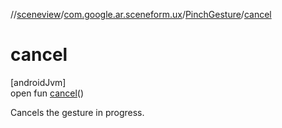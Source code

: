 //[sceneview](../../../index.md)/[com.google.ar.sceneform.ux](../index.md)/[PinchGesture](index.md)/[cancel](cancel.md)

# cancel

[androidJvm]\
open fun [cancel](cancel.md)()

Cancels the gesture in progress.
